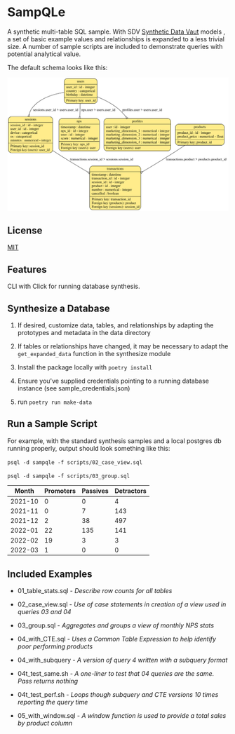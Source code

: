 # SampQLe

A synthetic multi-table SQL sample. With SDV [Synthetic Data Vaut](https://sdv.dev) models , a set of basic example values and relationships is expanded to a less trivial size. A number of sample scripts are included to demonstrate queries with potential analytical value.

The default schema looks like this:

![Default Schema](default_schema.svg)

## License

[MIT](https://choosealicense.com/licenses/mit/)

## Features

CLI with Click for running database synthesis.

## Synthesize a Database

1. If desired, customize data, tables, and relationships by adapting the prototypes and metadata in the data directory

2. If tables or relationships have changed, it may be necessary to adapt the `get_expanded_data` function in the synthesize module

3. Install the package locally with `poetry install`

4. Ensure you've supplied credentials pointing to a running database instance (see sample_credentials.json)

5. run `poetry run make-data`

## Run a Sample Script

For example, with the standard synthesis samples and a local postgres db running properly, output should look something like this:

`psql -d sampqle -f scripts/02_case_view.sql`

`psql -d sampqle -f scripts/03_group.sql`

 | Month  | Promoters | Passives | Detractors |
 |--------|-----------|-----------|------------|
 |2021-10 |         0 |         0 |          4 |
 |2021-11 |         0 |         7 |        143 |
 |2021-12 |         2 |        38 |        497 |
 |2022-01 |        22 |       135 |        141 |
 |2022-02 |        19 |         3 |          3 |
 |2022-03 |         1 |         0 |          0 |

## Included Examples

+ 01_table_stats.sql - *Describe row counts for all tables*

+ 02_case_view.sql - *Use of case statements in creation of a view used in queries 03 and 04*

+ 03_group.sql - *Aggregates and groups a view of monthly NPS stats*

+ 04_with_CTE.sql - *Uses a Common Table Expression to help identify poor performing products*

+ 04_with_subquery - *A version of query 4 written with a subquery format*

+ 04t_test_same.sh - *A one-liner to test that 04 queries are the same. Pass returns nothing*

+ 04t_test_perf.sh - *Loops though subquery and CTE versions 10 times reporting the query time*

+ 05_with_window.sql - *A window function is used to provide a total sales by product column*